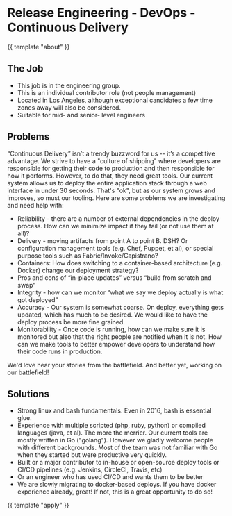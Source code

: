 # Release Engineering - DevOps - Continuous Delivery

{{ template "about" }}

## The Job

* This job is in the engineering group.
* This is an individual contributor role (not people management)
* Located in Los Angeles, although exceptional candidates a few time
  zones away will also be considered.
* Suitable for mid- and senior- level engineers

## Problems

“Continuous Delivery” isn’t a trendy buzzword for us -- it’s a competitive
advantage.   We strive to have a "culture of shipping" where developers are
responsible for getting their code to production and then responsible for how
it performs.  However, to do that, they need great tools.  Our current system
allows us to deploy the entire application stack through a web interface in
under 30 seconds.  That's "ok", but as our system grows and improves, so must our tooling.
Here are some problems we are investigating and need help with: 

* Reliability - there are a number of external dependencies in the deploy process.
How can we minimize impact if they fail (or not use them at all)?
* Delivery - moving artifacts from point A to point B.   DSH? Or configuration
management tools (e.g. Chef, Puppet, et al), or special purpose tools such as
Fabric/Invoke/Capistrano?
* Containers: How does switching to a container-based architecture (e.g. Docker)
change our deployment strategy?
* Pros and cons of “in-place updates” versus “build from scratch and swap”
* Integrity - how can we monitor “what we say we deploy actually is what got
deployed”
* Accuracy - Our system is somewhat coarse. On deploy, everything gets updated,
which has much to be desired.  We would like to have the deploy process be more fine
grained.
* Monitorability - Once code is running, how can we make sure it is monitored
but also that the right people are notified when it is not.  How can we make
tools to better empower developers to understand how their code runs in
production.

We'd love hear your stories from the battlefield.  And better yet, working on
our battlefield!

## Solutions

* Strong linux and bash fundamentals.  Even in 2016, bash is essential
  glue.
* Experience with multiple scripted (php, ruby, python) or compiled languages (java, et al).  The more the merrier.  Our current tools are mostly written in Go ("golang").  However we gladly
  welcome people with different backgrounds.  Most of the team was not familiar
  with Go when they started but were productive very quickly.
* Built or a major contributor to in-house or open-source deploy tools or
  CI/CD pipelines (e.g. Jenkins, CircleCI, Travis, etc)
* Or an engineer who has used CI/CD and wants them to be better
* We are slowly migrating to docker-based deploys. If you have docker
  experience already, great!  If not, this is a great opportunity to do so!

{{ template "apply" }}

